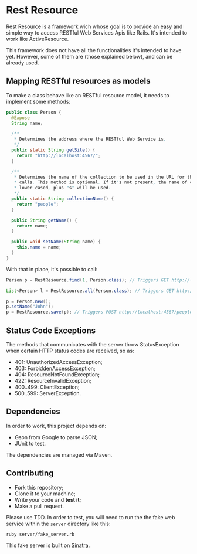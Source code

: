 
# Rest Resource

Rest Resource is a framework wich whose goal is to provide an easy and simple
way to access RESTful Web Services Apis like Rails. It's intended to work like
ActiveResource.

This framework does not have all the functionalities it's intended to have yet.
However, some of them are (those explained below), and can be already used.

## Mapping RESTful resources as models

To make a class behave like an RESTful resource model, it needs to implement
some methods:

```java
public class Person {
  @Expose
  String name;

  /**
   * Determines the address where the RESTful Web Service is.
   */
  public static String getSite() {
    return "http://localhost:4567/";
  }

  /**
   * Determines the name of the collection to be used in the URL for the
   * calls. This method is optional. If it's not present, the name of class,
   * lower cased, plus "s" will be used.
   */
  public static String collectionName() {
    return "people";
  }

  public String getName() {
    return name;
  }

  public void setName(String name) {
    this.name = name;
  }
}
```

With that in place, it's possible to call:

```java
Person p = RestResource.find(1, Person.class); // Triggers GET http://localhost:4567/people/1.json

List<Person> l = RestResource.all(Person.class); // Triggers GET http://localhost:4567/people.json

p = Person.new();
p.setName("John");
p = RestResource.save(p); // Triggers POST http://localhost:4567/people.json
```

## Status Code Exceptions

The methods that communicates with the server throw StatusException when certain
HTTP status codes are received, so as:

* 401: UnauthorizedAccessException;
* 403: ForbiddenAccessException;
* 404: ResourceNotFoundException;
* 422: ResourceInvalidException;
* 400..499: ClientException;
* 500..599: ServerException.

## Dependencies

In order to work, this project depends on:

* Gson from Google to parse JSON;
* JUnit to test.

The dependencies are managed via Maven.

## Contributing

* Fork this repository;
* Clone it to your machine;
* Write your code and **test it**;
* Make a pull request.

Please use TDD. In order to test, you will need to run the the fake web service
within the `server` directory like this:

```
ruby server/fake_server.rb
```

This fake server is built on [Sinatra](http://www.sinatrarb.com/).
